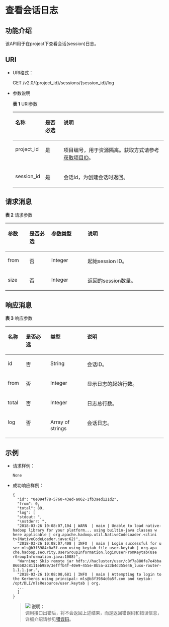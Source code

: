 # 查看会话日志<a name="dli_02_0123"></a>

## 功能介绍<a name="zh-cn_topic_0103343301_zh-cn_topic_0102902523_s1f0e4fd3d502405199f36f78e68721aa"></a>

该API用于在project下查看会话\(session\)日志。

## URI<a name="zh-cn_topic_0103343301_zh-cn_topic_0102902523_s9e1b8ec5b57c422a942b19835da7d66e"></a>

-   URI格式：

    GET /v2.0/\{project\_id\}/sessions/\{session\_id\}/log

-   参数说明

    **表 1**  URI参数

    <a name="zh-cn_topic_0103343301_zh-cn_topic_0102902523_zh-cn_topic_0069077803_table60779388"></a>
    <table><thead align="left"><tr id="zh-cn_topic_0103343301_zh-cn_topic_0102902523_zh-cn_topic_0069077803_row61411666"><th class="cellrowborder" valign="top" width="11.881188118811881%" id="mcps1.2.4.1.1"><p id="zh-cn_topic_0103343301_zh-cn_topic_0102902523_a420a62a594f9410eaea229ffc8037a61"><a name="zh-cn_topic_0103343301_zh-cn_topic_0102902523_a420a62a594f9410eaea229ffc8037a61"></a><a name="zh-cn_topic_0103343301_zh-cn_topic_0102902523_a420a62a594f9410eaea229ffc8037a61"></a>名称</p>
    </th>
    <th class="cellrowborder" valign="top" width="12.871287128712872%" id="mcps1.2.4.1.2"><p id="zh-cn_topic_0103343301_zh-cn_topic_0102902523_zh-cn_topic_0069077803_p873025824211"><a name="zh-cn_topic_0103343301_zh-cn_topic_0102902523_zh-cn_topic_0069077803_p873025824211"></a><a name="zh-cn_topic_0103343301_zh-cn_topic_0102902523_zh-cn_topic_0069077803_p873025824211"></a>是否必选</p>
    </th>
    <th class="cellrowborder" valign="top" width="75.24752475247524%" id="mcps1.2.4.1.3"><p id="zh-cn_topic_0103343301_zh-cn_topic_0102902523_a692d3cd97b464aed90ba6d841900a4a5"><a name="zh-cn_topic_0103343301_zh-cn_topic_0102902523_a692d3cd97b464aed90ba6d841900a4a5"></a><a name="zh-cn_topic_0103343301_zh-cn_topic_0102902523_a692d3cd97b464aed90ba6d841900a4a5"></a>说明</p>
    </th>
    </tr>
    </thead>
    <tbody><tr id="zh-cn_topic_0103343301_zh-cn_topic_0102902523_zh-cn_topic_0069077803_row48589216"><td class="cellrowborder" valign="top" width="11.881188118811881%" headers="mcps1.2.4.1.1 "><p id="zh-cn_topic_0103343301_zh-cn_topic_0102902523_zh-cn_topic_0069077803_p43412436"><a name="zh-cn_topic_0103343301_zh-cn_topic_0102902523_zh-cn_topic_0069077803_p43412436"></a><a name="zh-cn_topic_0103343301_zh-cn_topic_0102902523_zh-cn_topic_0069077803_p43412436"></a>project_id</p>
    </td>
    <td class="cellrowborder" valign="top" width="12.871287128712872%" headers="mcps1.2.4.1.2 "><p id="zh-cn_topic_0103343301_zh-cn_topic_0102902523_zh-cn_topic_0069077803_p26746391"><a name="zh-cn_topic_0103343301_zh-cn_topic_0102902523_zh-cn_topic_0069077803_p26746391"></a><a name="zh-cn_topic_0103343301_zh-cn_topic_0102902523_zh-cn_topic_0069077803_p26746391"></a>是</p>
    </td>
    <td class="cellrowborder" valign="top" width="75.24752475247524%" headers="mcps1.2.4.1.3 "><p id="p1310472724012"><a name="p1310472724012"></a><a name="p1310472724012"></a>项目编号，用于资源隔离。获取方式请参考<a href="获取项目ID.md">获取项目ID</a>。</p>
    </td>
    </tr>
    <tr id="zh-cn_topic_0103343301_zh-cn_topic_0102902523_row13611924125310"><td class="cellrowborder" valign="top" width="11.881188118811881%" headers="mcps1.2.4.1.1 "><p id="zh-cn_topic_0103343301_zh-cn_topic_0102902523_p113618246534"><a name="zh-cn_topic_0103343301_zh-cn_topic_0102902523_p113618246534"></a><a name="zh-cn_topic_0103343301_zh-cn_topic_0102902523_p113618246534"></a>session_id</p>
    </td>
    <td class="cellrowborder" valign="top" width="12.871287128712872%" headers="mcps1.2.4.1.2 "><p id="zh-cn_topic_0103343301_zh-cn_topic_0102902523_p14361112495316"><a name="zh-cn_topic_0103343301_zh-cn_topic_0102902523_p14361112495316"></a><a name="zh-cn_topic_0103343301_zh-cn_topic_0102902523_p14361112495316"></a>是</p>
    </td>
    <td class="cellrowborder" valign="top" width="75.24752475247524%" headers="mcps1.2.4.1.3 "><p id="zh-cn_topic_0103343301_zh-cn_topic_0102902523_p1336172413538"><a name="zh-cn_topic_0103343301_zh-cn_topic_0102902523_p1336172413538"></a><a name="zh-cn_topic_0103343301_zh-cn_topic_0102902523_p1336172413538"></a>会话Id，为创建会话时返回。</p>
    </td>
    </tr>
    </tbody>
    </table>


## 请求消息<a name="zh-cn_topic_0103343301_zh-cn_topic_0102902523_section20458182103"></a>

**表 2**  请求参数

<a name="zh-cn_topic_0103343301_zh-cn_topic_0102902523_table1944164663513"></a>
<table><thead align="left"><tr id="zh-cn_topic_0103343301_zh-cn_topic_0102902523_row29441446113518"><th class="cellrowborder" valign="top" width="13.62%" id="mcps1.2.5.1.1"><p id="zh-cn_topic_0103343301_zh-cn_topic_0102902523_p1935161415364"><a name="zh-cn_topic_0103343301_zh-cn_topic_0102902523_p1935161415364"></a><a name="zh-cn_topic_0103343301_zh-cn_topic_0102902523_p1935161415364"></a>参数</p>
</th>
<th class="cellrowborder" valign="top" width="13.850000000000001%" id="mcps1.2.5.1.2"><p id="zh-cn_topic_0103343301_zh-cn_topic_0102902523_p1036131419366"><a name="zh-cn_topic_0103343301_zh-cn_topic_0102902523_p1036131419366"></a><a name="zh-cn_topic_0103343301_zh-cn_topic_0102902523_p1036131419366"></a>是否必选</p>
</th>
<th class="cellrowborder" valign="top" width="22.93%" id="mcps1.2.5.1.3"><p id="zh-cn_topic_0103343301_zh-cn_topic_0102902523_p17381114123617"><a name="zh-cn_topic_0103343301_zh-cn_topic_0102902523_p17381114123617"></a><a name="zh-cn_topic_0103343301_zh-cn_topic_0102902523_p17381114123617"></a>参数类型</p>
</th>
<th class="cellrowborder" valign="top" width="49.6%" id="mcps1.2.5.1.4"><p id="zh-cn_topic_0103343301_zh-cn_topic_0102902523_p1340121413614"><a name="zh-cn_topic_0103343301_zh-cn_topic_0102902523_p1340121413614"></a><a name="zh-cn_topic_0103343301_zh-cn_topic_0102902523_p1340121413614"></a>说明</p>
</th>
</tr>
</thead>
<tbody><tr id="zh-cn_topic_0103343301_zh-cn_topic_0102902523_row1594574623516"><td class="cellrowborder" valign="top" width="13.62%" headers="mcps1.2.5.1.1 "><p id="zh-cn_topic_0103343301_zh-cn_topic_0102902523_p1999213104360"><a name="zh-cn_topic_0103343301_zh-cn_topic_0102902523_p1999213104360"></a><a name="zh-cn_topic_0103343301_zh-cn_topic_0102902523_p1999213104360"></a>from</p>
</td>
<td class="cellrowborder" valign="top" width="13.850000000000001%" headers="mcps1.2.5.1.2 "><p id="zh-cn_topic_0103343301_zh-cn_topic_0102902523_p499331014362"><a name="zh-cn_topic_0103343301_zh-cn_topic_0102902523_p499331014362"></a><a name="zh-cn_topic_0103343301_zh-cn_topic_0102902523_p499331014362"></a>否</p>
</td>
<td class="cellrowborder" valign="top" width="22.93%" headers="mcps1.2.5.1.3 "><p id="zh-cn_topic_0103343301_zh-cn_topic_0102902523_p1899581017369"><a name="zh-cn_topic_0103343301_zh-cn_topic_0102902523_p1899581017369"></a><a name="zh-cn_topic_0103343301_zh-cn_topic_0102902523_p1899581017369"></a>Integer</p>
</td>
<td class="cellrowborder" valign="top" width="49.6%" headers="mcps1.2.5.1.4 "><p id="zh-cn_topic_0103343301_zh-cn_topic_0102902523_p499641023616"><a name="zh-cn_topic_0103343301_zh-cn_topic_0102902523_p499641023616"></a><a name="zh-cn_topic_0103343301_zh-cn_topic_0102902523_p499641023616"></a>起始session ID。</p>
</td>
</tr>
<tr id="zh-cn_topic_0103343301_zh-cn_topic_0102902523_row816916235181"><td class="cellrowborder" valign="top" width="13.62%" headers="mcps1.2.5.1.1 "><p id="zh-cn_topic_0103343301_zh-cn_topic_0102902523_p139971610153618"><a name="zh-cn_topic_0103343301_zh-cn_topic_0102902523_p139971610153618"></a><a name="zh-cn_topic_0103343301_zh-cn_topic_0102902523_p139971610153618"></a>size</p>
</td>
<td class="cellrowborder" valign="top" width="13.850000000000001%" headers="mcps1.2.5.1.2 "><p id="zh-cn_topic_0103343301_zh-cn_topic_0102902523_p5998710153618"><a name="zh-cn_topic_0103343301_zh-cn_topic_0102902523_p5998710153618"></a><a name="zh-cn_topic_0103343301_zh-cn_topic_0102902523_p5998710153618"></a>否</p>
</td>
<td class="cellrowborder" valign="top" width="22.93%" headers="mcps1.2.5.1.3 "><p id="zh-cn_topic_0103343301_zh-cn_topic_0102902523_p299912104368"><a name="zh-cn_topic_0103343301_zh-cn_topic_0102902523_p299912104368"></a><a name="zh-cn_topic_0103343301_zh-cn_topic_0102902523_p299912104368"></a>Integer</p>
</td>
<td class="cellrowborder" valign="top" width="49.6%" headers="mcps1.2.5.1.4 "><p id="zh-cn_topic_0103343301_zh-cn_topic_0102902523_p81161113614"><a name="zh-cn_topic_0103343301_zh-cn_topic_0102902523_p81161113614"></a><a name="zh-cn_topic_0103343301_zh-cn_topic_0102902523_p81161113614"></a>返回的session数量。</p>
</td>
</tr>
</tbody>
</table>

## 响应消息<a name="zh-cn_topic_0103343301_zh-cn_topic_0102902523_sd1ecb66580054b2ea403be8b2272a2c7"></a>

**表 3**  响应参数

<a name="zh-cn_topic_0103343301_zh-cn_topic_0102902523_table1391425172812"></a>
<table><thead align="left"><tr id="zh-cn_topic_0103343301_zh-cn_topic_0102902523_row239272520282"><th class="cellrowborder" valign="top" width="11.41%" id="mcps1.2.5.1.1"><p id="zh-cn_topic_0103343301_zh-cn_topic_0102902523_p73934250283"><a name="zh-cn_topic_0103343301_zh-cn_topic_0102902523_p73934250283"></a><a name="zh-cn_topic_0103343301_zh-cn_topic_0102902523_p73934250283"></a>名称</p>
</th>
<th class="cellrowborder" valign="top" width="15.479999999999999%" id="mcps1.2.5.1.2"><p id="p152522218219"><a name="p152522218219"></a><a name="p152522218219"></a>是否必选</p>
</th>
<th class="cellrowborder" valign="top" width="23.169999999999998%" id="mcps1.2.5.1.3"><p id="zh-cn_topic_0103343301_zh-cn_topic_0102902523_p93931525182819"><a name="zh-cn_topic_0103343301_zh-cn_topic_0102902523_p93931525182819"></a><a name="zh-cn_topic_0103343301_zh-cn_topic_0102902523_p93931525182819"></a>类型</p>
</th>
<th class="cellrowborder" valign="top" width="49.94%" id="mcps1.2.5.1.4"><p id="zh-cn_topic_0103343301_zh-cn_topic_0102902523_p339412542814"><a name="zh-cn_topic_0103343301_zh-cn_topic_0102902523_p339412542814"></a><a name="zh-cn_topic_0103343301_zh-cn_topic_0102902523_p339412542814"></a>说明</p>
</th>
</tr>
</thead>
<tbody><tr id="zh-cn_topic_0103343301_zh-cn_topic_0102902523_row1739412572811"><td class="cellrowborder" valign="top" width="11.41%" headers="mcps1.2.5.1.1 "><p id="zh-cn_topic_0103343301_zh-cn_topic_0102902523_p2039562532819"><a name="zh-cn_topic_0103343301_zh-cn_topic_0102902523_p2039562532819"></a><a name="zh-cn_topic_0103343301_zh-cn_topic_0102902523_p2039562532819"></a>id</p>
</td>
<td class="cellrowborder" valign="top" width="15.479999999999999%" headers="mcps1.2.5.1.2 "><p id="p125322528"><a name="p125322528"></a><a name="p125322528"></a>否</p>
</td>
<td class="cellrowborder" valign="top" width="23.169999999999998%" headers="mcps1.2.5.1.3 "><p id="zh-cn_topic_0103343301_zh-cn_topic_0102902523_p73961025122817"><a name="zh-cn_topic_0103343301_zh-cn_topic_0102902523_p73961025122817"></a><a name="zh-cn_topic_0103343301_zh-cn_topic_0102902523_p73961025122817"></a>String</p>
</td>
<td class="cellrowborder" valign="top" width="49.94%" headers="mcps1.2.5.1.4 "><p id="zh-cn_topic_0103343301_zh-cn_topic_0102902523_p18396142552819"><a name="zh-cn_topic_0103343301_zh-cn_topic_0102902523_p18396142552819"></a><a name="zh-cn_topic_0103343301_zh-cn_topic_0102902523_p18396142552819"></a>会话ID。</p>
</td>
</tr>
<tr id="zh-cn_topic_0103343301_zh-cn_topic_0102902523_row91123152140"><td class="cellrowborder" valign="top" width="11.41%" headers="mcps1.2.5.1.1 "><p id="zh-cn_topic_0103343301_zh-cn_topic_0102902523_p911391513145"><a name="zh-cn_topic_0103343301_zh-cn_topic_0102902523_p911391513145"></a><a name="zh-cn_topic_0103343301_zh-cn_topic_0102902523_p911391513145"></a>from</p>
</td>
<td class="cellrowborder" valign="top" width="15.479999999999999%" headers="mcps1.2.5.1.2 "><p id="p162531921624"><a name="p162531921624"></a><a name="p162531921624"></a>否</p>
</td>
<td class="cellrowborder" valign="top" width="23.169999999999998%" headers="mcps1.2.5.1.3 "><p id="zh-cn_topic_0103343301_zh-cn_topic_0102902523_p3113101511417"><a name="zh-cn_topic_0103343301_zh-cn_topic_0102902523_p3113101511417"></a><a name="zh-cn_topic_0103343301_zh-cn_topic_0102902523_p3113101511417"></a>Integer</p>
</td>
<td class="cellrowborder" valign="top" width="49.94%" headers="mcps1.2.5.1.4 "><p id="zh-cn_topic_0103343301_zh-cn_topic_0102902523_p1211311591418"><a name="zh-cn_topic_0103343301_zh-cn_topic_0102902523_p1211311591418"></a><a name="zh-cn_topic_0103343301_zh-cn_topic_0102902523_p1211311591418"></a>显示日志的起始行数。</p>
</td>
</tr>
<tr id="zh-cn_topic_0103343301_zh-cn_topic_0102902523_row6594151751414"><td class="cellrowborder" valign="top" width="11.41%" headers="mcps1.2.5.1.1 "><p id="zh-cn_topic_0103343301_zh-cn_topic_0102902523_p25941517121410"><a name="zh-cn_topic_0103343301_zh-cn_topic_0102902523_p25941517121410"></a><a name="zh-cn_topic_0103343301_zh-cn_topic_0102902523_p25941517121410"></a>total</p>
</td>
<td class="cellrowborder" valign="top" width="15.479999999999999%" headers="mcps1.2.5.1.2 "><p id="p18253112823"><a name="p18253112823"></a><a name="p18253112823"></a>否</p>
</td>
<td class="cellrowborder" valign="top" width="23.169999999999998%" headers="mcps1.2.5.1.3 "><p id="zh-cn_topic_0103343301_zh-cn_topic_0102902523_p165940177146"><a name="zh-cn_topic_0103343301_zh-cn_topic_0102902523_p165940177146"></a><a name="zh-cn_topic_0103343301_zh-cn_topic_0102902523_p165940177146"></a>Integer</p>
</td>
<td class="cellrowborder" valign="top" width="49.94%" headers="mcps1.2.5.1.4 "><p id="zh-cn_topic_0103343301_zh-cn_topic_0102902523_p9594131711419"><a name="zh-cn_topic_0103343301_zh-cn_topic_0102902523_p9594131711419"></a><a name="zh-cn_topic_0103343301_zh-cn_topic_0102902523_p9594131711419"></a>日志总行数。</p>
</td>
</tr>
<tr id="zh-cn_topic_0103343301_zh-cn_topic_0102902523_row1627241311419"><td class="cellrowborder" valign="top" width="11.41%" headers="mcps1.2.5.1.1 "><p id="zh-cn_topic_0103343301_zh-cn_topic_0102902523_p9272101310147"><a name="zh-cn_topic_0103343301_zh-cn_topic_0102902523_p9272101310147"></a><a name="zh-cn_topic_0103343301_zh-cn_topic_0102902523_p9272101310147"></a>log</p>
</td>
<td class="cellrowborder" valign="top" width="15.479999999999999%" headers="mcps1.2.5.1.2 "><p id="p1125332825"><a name="p1125332825"></a><a name="p1125332825"></a>否</p>
</td>
<td class="cellrowborder" valign="top" width="23.169999999999998%" headers="mcps1.2.5.1.3 "><p id="zh-cn_topic_0103343301_zh-cn_topic_0102902523_p10272171312145"><a name="zh-cn_topic_0103343301_zh-cn_topic_0102902523_p10272171312145"></a><a name="zh-cn_topic_0103343301_zh-cn_topic_0102902523_p10272171312145"></a>Array of strings</p>
</td>
<td class="cellrowborder" valign="top" width="49.94%" headers="mcps1.2.5.1.4 "><p id="zh-cn_topic_0103343301_zh-cn_topic_0102902523_p2027281391419"><a name="zh-cn_topic_0103343301_zh-cn_topic_0102902523_p2027281391419"></a><a name="zh-cn_topic_0103343301_zh-cn_topic_0102902523_p2027281391419"></a>会话日志。</p>
</td>
</tr>
</tbody>
</table>

## 示例<a name="zh-cn_topic_0103343301_zh-cn_topic_0102902523_section17446171164041"></a>

-   请求样例：

    ```
    None
    ```

-   成功响应样例：

    ```
    {
      "id": "0e094f78-5760-43ed-a062-1fb3aed121d2",
      "from": 0,
      "total": 89,
      "log": [
      "stdout: ",
      "\nstderr: ",
      "2018-03-26 10:08:07,104 | WARN  | main | Unable to load native-  hadoop library for your platform... using builtin-java classes w  here applicable | org.apache.hadoop.util.NativeCodeLoader.<clini  t>(NativeCodeLoader.java:62)",
      "2018-03-26 10:08:07,408 | INFO  | main | Login successful for u  ser mls@b3f3984c0a5f.com using keytab file user.keytab | org.apa  che.hadoop.security.UserGroupInformation.loginUserFromKeytab(Use  rGroupInformation.java:1008)",
      "Warning: Skip remote jar hdfs://hacluster/user/c8f7a880fe7e4bba  866582c8111eb989/3efffb4f-40e9-455e-8b5a-a23b4d355e46_luxo-router-1.1.1.jar.",
      "2018-03-26 10:08:08,681 | INFO  | main | Attempting to login to   the Kerberos using principal: mls@b3f3984c0a5f.com and keytab:   /opt/DLI/mlsResource/user.keytab | org.
      ...
      ]
    }
    ```

    >![](public_sys-resources/icon-note.gif) **说明：**   
    >调用接口出错后，将不会返回上述结果，而是返回错误码和错误信息，详细介绍请参见[错误码](错误码.md)。  


